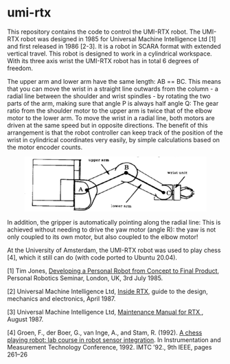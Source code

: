 # umi-rtx

This repository contains the code to control the UMI-RTX robot. The UMI-RTX robot was designed in 1985 for Universal Machine Intelligence Ltd [1] and first released in 1986 [2-3].  It is a robot in SCARA format with extended vertical travel. This robot is designed to work in a cylindrical workspace. With its three axis wrist the UMI-RTX robot has in total 6 degrees of freedom.

The upper arm and lower arm have the same length: AB == BC.  This means that you can move the wrist in a straight line outwards from the column - a radial line between the shoulder and wrist spindles - by rotating the two parts of the arm, making sure that angle P is always half angle Q:
The gear ratio from the shoulder motor to the upper arm is twice that of the elbow motor to the lower arm. To move the wrist in a radial line, both motors are driven at the same speed but in opposite directions. The benefit of this arrangement is that the robot controller can keep track of the position of the wrist in cylindrical coordinates very easily, by simple calculations based on the motor encoder counts.

<figure>
<img src="arm1.png" alt="top view on the UMI-RTX arm" />
</figure>

In addition, the gripper is automatically pointing along the radial line:
This is achieved without needing to drive the yaw motor (angle R): the yaw is not only coupled to its own motor, but also coupled to the elbow motor!

At the University of Amsterdam, the UMI-RTX robot was used to play chess [4], which it still can do (with code ported to Ubuntu 20.04).

[1] Tim Jones, <a href=http://davidbuckley.net/RS/History/LondonRobotics85/TimJonesUMI.htm>Developing a Personal Robot from Concept to Final Product</a>, Personal Robotics Seminar, London, UK, 3rd July 1985.

[2] Universal Machine Intelligence Ltd, <a href=https://wiki.london.hackspace.org.uk/w/images/3/3c/RTX_Inside.pdf>Inside RTX</a>, guide to the design, mechanics and electronics, April 1987.

[3] Universal Machine Intelligence Ltd, <a href=https://staff.fnwi.uva.nl/a.visser/education/ZSB/MaintenanceManualForRTX.pdf>Maintenance Manual for RTX </a>, August 1987.

[4] Groen, F., der Boer, G., van Inge, A., and Stam, R. (1992). <a href=https://ieeexplore.ieee.org/abstract/document/245137>A chess playing robot: lab course in robot sensor integration</a>. In Instrumentation and Measurement Technology Conference, 1992.  IMTC ’92., 9th IEEE, pages 261–26
